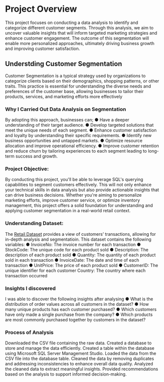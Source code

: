 # Project Overview
This project focuses on conducting a data analysis to identify and categorize different customer segments. Through this analysis, we aim to uncover valuable insights that will inform targeted marketing strategies and enhance customer engagement. The outcome of this segmentation will enable more personalized approaches, ultimately driving business growth and improving customer satisfaction.

## Understding Customer Segmentation
Customer Segmentation is a typical strategy used by organizations to categorize clients based on their demographics, shopping patterns, or other traits. This practice is essential for understanding the diverse needs and preferences of the customer base, allowing businesses to tailor their products, services, and marketing efforts more effectively

### Why I Carried Out Data Analysis on Segmentation
By adopting this approach, businesses can;
● Have a deeper understanding of their target audience.
● Develop targeted solutions that meet the unique needs of each segment.
● Enhance customer satisfaction and loyalty by understanding their specific requirements.
● Identify new business opportunities and untapped markets.
● Optimize resource allocation and improve operational efficiency.
● Improve customer retention and reduce churn by tailoring experiences to each segment
leading to long-term success and growth.

### Project Objective:
By conducting this project, you'll be able to leverage SQL's querying capabilities to segment
customers effectively. This will not only enhance your technical skills in data analysis but also
provide actionable insights that can drive business decisions. Whether you're aiming to
personalize marketing efforts, improve customer service, or optimize inventory management,
this project offers a solid foundation for understanding and applying customer segmentation in a
real-world retail context.


### Understanding Dataset:
The [Retail Dataset](https://drive.google.com/file/d/1dZUHD7zdExFFzuDWcTE9bBqsdOERpTWo/view) provides a view of customers’ transactions, allowing for in-depth analysis
and segmentatioin. This dataset contains the following variables:
●  InvoiceNo: The invoice number for each transaction
● StockCode: The unique code for each product sold
●  Description: The description of each product sold
●  Quantity: The quantity of each product sold in each transaction
●  InvoiceDate: The date and time of each transaction
● UnitPrice: The price of each product sold
●  CustomerID: The unique identifier for each customer
Country: The country where each transaction occurred


### Insights I discovered
I was able to discover the following insights after analysing
● What is the distribution of order values across all customers in the dataset?
● How many unique products has each customer purchased?
● Which customers have only made a single purchase from the company?
● Which products are most commonly purchased together by customers in the
dataset?

### Process of Analysis
Downloaded the CSV file containing the raw data.
Created a database to store and manage the data efficiently.
Created a table within the database using Microsoft SQL Server Management Studio.
Loaded the data from the CSV file into the database table.
Cleaned the data by removing duplicates and addressing inconsistencies to enhance overall data quality.
Analyzed the cleaned data to extract meaningful insights.
Provided recommendations based on the analysis to support informed decision-making.
